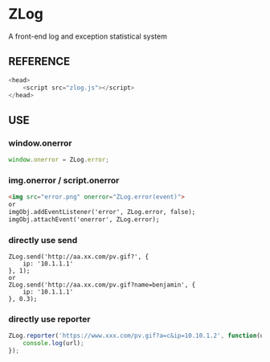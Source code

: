 # ZLog
A front-end log and exception statistical system

## REFERENCE
```js
<head>
    <script src="zlog.js"></script>
</head>
```

## USE

### window.onerror
```js
window.onerror = ZLog.error;
```

### img.onerror / script.onerror
```html
<img src="error.png" onerror="ZLog.error(event)">
or
imgObj.addEventListener('error', ZLog.error, false);
imgObj.attachEvent('onerror', ZLog.error);
```

### directly use send
```
ZLog.send('http://aa.xx.com/pv.gif?', {
    ip: '10.1.1.1'
}, 1);
or
ZLog.send('http://aa.xx.com/pv.gif?name=benjamin', {
    ip: '10.1.1.1'
}, 0.3);
```

### directly use reporter
```js
ZLog.reporter('https://www.xxx.com/pv.gif?a=c&ip=10.10.1.2', function(url) {
    console.log(url);
});
```

